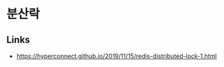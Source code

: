   # 분산락
  
  ## Links
  
  - https://hyperconnect.github.io/2019/11/15/redis-distributed-lock-1.html
